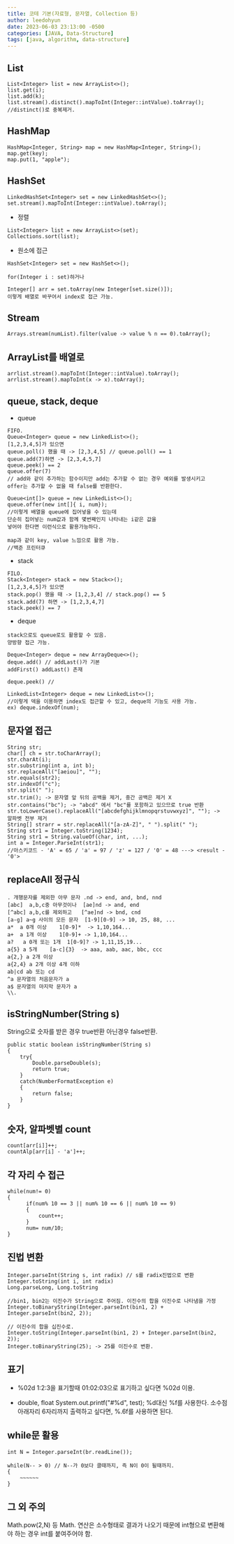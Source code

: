 ```yaml
---
title: 코테 기본(자료형, 문자열, Collection 등)
author: leedohyun
date: 2023-06-03 23:13:00 -0500
categories: [JAVA, Data-Structure]
tags: [java, algorithm, data-structure]
---
```


## List

```
List<Integer> list = new ArrayList<>();
list.get(i);
list.add(k);
list.stream().distinct().mapToInt(Integer::intValue).toArray(); 
//distinct()로 중복제거.
```

## HashMap

```
HashMap<Integer, String> map = new HashMap<Integer, String>();
map.get(key);
map.put(1, "apple");
```

## HashSet

```
LinkedHashSet<Integer> set = new LinkedHashSet<>();
set.stream().mapToInt(Integer::intValue).toArray();
```

- 정렬

```
List<Integer> list = new ArrayList<>(set);
Collections.sort(list);
```

- 원소에 접근

```
HashSet<Integer> set = new HashSet<>();

for(Integer i : set)하거나

Integer[] arr = set.toArray(new Integer[set.size()]);
이렇게 배열로 바꾸어서 index로 접근 가능.
```

## Stream

```
Arrays.stream(numList).filter(value -> value % n == 0).toArray();
```

## ArrayList를 배열로

```
arrlist.stream().mapToInt(Integer::intValue).toArray();
arrlist.stream().mapToInt(x -> x).toArray();
```

## queue, stack, deque

- queue

```
FIFO.
Queue<Integer> queue = new LinkedList<>();
[1,2,3,4,5]가 있으면
queue.poll() 했을 때 -> [2,3,4,5] // queue.poll() == 1
queue.add(7)하면 -> [2,3,4,5,7]
queue.peek() == 2
queue.offer(7) 
// add와 같이 추가하는 함수이지만 add는 추가할 수 없는 경우 예외를 발생시키고
offer는 추가할 수 없을 때 false를 반환한다.
```

```
Queue<int[]> queue = new LinkedList<>();
queue.offer(new int[]{ i, num});
//이렇게 배열을 queue에 집어넣을 수 있는데
단순히 집어넣는 num값과 함께 몇번째인지 나타내는 i같은 값을
넣어야 한다면 이런식으로 활용가능하다.

map과 같이 key, value 느낌으로 활용 가능.
//백준 프린터큐
```

- stack

```
FILO.
Stack<Integer> stack = new Stack<>();
[1,2,3,4,5]가 있으면
stack.pop() 했을 때 -> [1,2,3,4] // stack.pop() == 5
stack.add(7) 하면 -> [1,2,3,4,7]
stack.peek() == 7
```

- deque

```
stack으로도 queue로도 활용할 수 있음.
양방향 접근 가능.

Deque<Integer> deque = new ArrayDeque<>();
deque.add() // addLast()가 기본
addFirst() addLast() 존재

deque.peek() //

LinkedList<Integer> deque = new LinkedList<>();
//이렇게 덱을 이용하면 index도 접근할 수 있고, deque의 기능도 사용 가능.
ex) deque.indexOf(num);

```

## 문자열 접근

```
String str;
char[] ch = str.toCharArray();
str.charAt(i);
str.substring(int a, int b);
str.replaceAll("[aeiou]", "");
str.equals(str2);
str.indexOf("c");
str.split(" ");
str.trim(); -> 문자열 앞 뒤의 공백을 제거, 중간 공백은 제거 X
str.contains("bc"); -> "abcd" 에서 "bc"를 포함하고 있으므로 true 반환
str.toLowerCase().replaceAll("[abcdefghijklmnopqrstuvwxyz]", ""); -> 알파벳 전부 제거
String[] strarr = str.replaceAll("[a-zA-Z]", " ").split(" ");
String str1 = Integer.toString(1234);
String str1 = String.valueOf(char, int, ...);
int a = Integer.ParseInt(str1);
//아스키코드 - 'A' = 65 / 'a' = 97 / 'z' = 127 / '0' = 48 ---> <result - '0'>
```

## replaceAll 정규식
```
. 개행문자를 제외한 아무 문자 .nd -> end, and, bnd, nnd
[abc]  a,b,c중 아무것이나  [ae]nd -> and, end
[^abc] a,b,c를 제외하고   [^ae]nd -> bnd, cnd
[a-g] a~g 사이의 모든 문자  [1-9][0-9] -> 10, 25, 88, ...
a*  a 0개 이상    1[0-9]*  -> 1,10,164...
a+  a 1개 이상    1[0-9]+ -> 1,10,164...
a?   a 0개 또는 1개  1[0-9]? -> 1,11,15,19...
a{5} a 5개    [a-c]{3}  -> aaa, aab, aac, bbc, ccc
a{2,} a 2개 이상
a{2,4} a 2개 이상 4개 이하
ab|cd ab 또는 cd 
^a 문자열의 처음문자가 a
a$ 문자열의 마지막 문자가 a
\\. 
```

## isStringNumber(String s)

String으로 숫자를 받은 경우 true반환 아닌경우 false반환.

```
public static boolean isStringNumber(String s)  
{  
	try{  
		Double.parseDouble(s);  
		return true;  
	}  
	catch(NumberFormatException e)  
	{  
		return false;  
	}  
}
```

## 숫자, 알파벳별 count

```
count[arr[i]]++;
countAlp[arr[i] - 'a']++;
```

## 각 자리 수 접근

```
while(num!= 0)
{
      if(num% 10 == 3 || num% 10 == 6 || num% 10 == 9)
      {
          count++;
      }
      num= num/10;
}
```

## 진법 변환
```
Integer.parseInt(String s, int radix) // s를 radix진법으로 변환
Integer.toString(int i, int radix)
Long.parseLong, Long.toString
```

```
//bin1, bin2는 이진수가 String으로 주어짐. 이진수의 합을 이진수로 나타냄을 가정
Integer.toBinaryString(Integer.parseInt(bin1, 2) + Integer.parseInt(bin2, 2)); 

// 이진수의 합을 십진수로.
Integer.toString(Integer.parseInt(bin1, 2) + Integer.parseInt(bin2, 2)); 
Integer.toBinaryString(25); -> 25를 이진수로 변환.
```

##  표기

- %02d
1:2:3을 표기할때 01:02:03으로 표기하고 싶다면 %02d 이용.

- double, float
System.out.printf("#%d", test); %d대신 %f를 사용한다.
소수점 아래자리 6자리까지 출력하고 싶다면, %.6f를 사용하면 된다.

## while문 활용

```
int N = Integer.parseInt(br.readLine());

while(N-- > 0) // N--가 0보다 클때까지, 즉 N이 0이 될때까지.
{
	~~~~~~
}
```

## 그 외 주의

Math.pow(2,N) 등 Math. 연산은 소수형태로 결과가 나오기 때문에 int형으로 변환해야 하는 경우 int를 붙여주어야 함.

